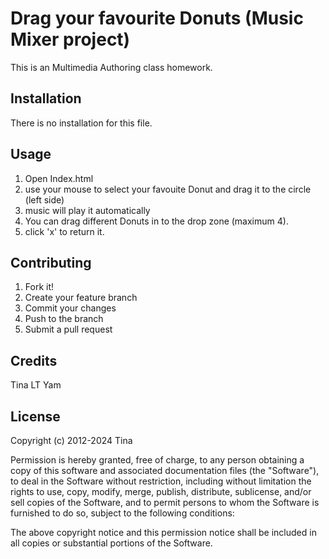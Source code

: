 # Drag your favourite Donuts (Music Mixer project)
This is an Multimedia Authoring class homework.

## Installation
There is no installation for this file. 

## Usage
1. Open Index.html
2. use your mouse to select your favouite Donut and drag it to the circle (left side)
3. music will play it automatically
4. You can drag different Donuts in to the drop zone (maximum 4).
5. click 'x' to return it.

## Contributing
1. Fork it!
2. Create your feature branch
3. Commit your changes
4. Push to the branch
5. Submit a pull request

## Credits
Tina LT Yam

## License
Copyright (c) 2012-2024 Tina

Permission is hereby granted, free of charge, to any person obtaining a copy of this software and associated documentation files (the "Software"), to deal in the Software without restriction, including without limitation the rights to use, copy, modify, merge, publish, distribute, sublicense, and/or sell copies of the Software, and to permit persons to whom the Software is furnished to do so, subject to the following conditions:

The above copyright notice and this permission notice shall be included in all copies or substantial portions of the Software.
